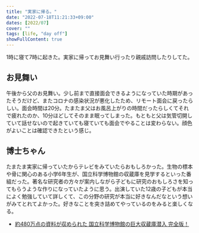 ```yaml
---
title: "実家に帰る。"
date: "2022-07-18T11:21:33+09:00"
dates: [2022/07]
cover: ""
tags: [life, "day off"]
showFullContent: true
---
```


1時に寝て7時に起きた。実家に帰ってお見舞い行ったり親戚訪問したりしてた。

## お見舞い

午後から父のお見舞い。少し前まで直接面会できるようになっていた時期があったそうだけど、またコロナの感染状況が悪化したため、リモート面会に戻ったらしい。面会時間は20分。たまたま父はお風呂上がりの時間だったらしくてそれで疲れたのか、10分ほどしてそのまま眠ってしまった。もともと父は気管切開していて話せないので起きていても寝ていても面会でやることは変わらない。顔色がよいことは確認できたという感じ。

## 博士ちゃん

たまたま実家に帰っていたからテレビをみていたらおもしろかった。生物の標本や骨に関心のある小学6年生が、国立科学博物館の収蔵庫を見学するといった番組だった。著名な研究者の方々が案内しながら子どもに研究のおもしろさを知ってもらうような作りになっていたように思う。出演していた12歳の子どもが本当によく勉強していて詳しくて、この分野の研究が本当に好きなんだなという想いがみてとれてよかった。好きなことを突き詰めてやっているのをみると楽しくなる。

* [約480万点の資料が収められた 国立科学博物館の巨大収蔵庫潜入 完全版！](https://www.tv-asahi.co.jp/hakasechan/backnumber2/0037/)
